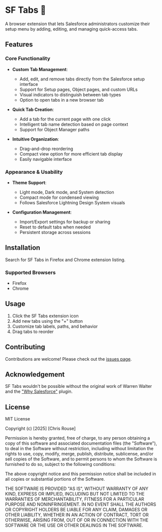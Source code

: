 # SF Tabs 🚀

A browser extension that lets Salesforce administrators customize their setup menu by adding, editing, and managing quick-access tabs.

## Features

### Core Functionality
- **Custom Tab Management**: 
  - Add, edit, and remove tabs directly from the Salesforce setup interface
  - Support for Setup pages, Object pages, and custom URLs
  - Visual indicators to distinguish between tab types
  - Option to open tabs in a new browser tab

- **Quick Tab Creation**: 
  - Add a tab for the current page with one click
  - Intelligent tab name detection based on page context
  - Support for Object Manager paths

- **Intuitive Organization**:
  - Drag-and-drop reordering
  - Compact view option for more efficient tab display
  - Easily navigable interface

### Appearance & Usability
- **Theme Support**:
  - Light mode, Dark mode, and System detection
  - Compact mode for condensed viewing
  - Follows Salesforce Lightning Design System visuals

- **Configuration Management**:
  - Import/Export settings for backup or sharing
  - Reset to default tabs when needed
  - Persistent storage across sessions

## Installation

Search for SF Tabs in Firefox and Chrome extension listing.

### Supported Browsers

- Firefox
- Chrome


## Usage

1. Click the SF Tabs extension icon
2. Add new tabs using the "+" button
3. Customize tab labels, paths, and behavior
4. Drag tabs to reorder


## Contributing

Contributions are welcome! Please check out the [issues page](https://github.com/chrisrouse/sftabs/issues).

## Acknowledgement

SF Tabs wouldn't be possible without the original work of Warren Walter and the ["Why Salesforce"](https://github.com/walters954/why-salesforce) plugin.

## License

MIT License

Copyright (c) [2025] [Chris Rouse]

Permission is hereby granted, free of charge, to any person obtaining a copy
of this software and associated documentation files (the "Software"), to deal
in the Software without restriction, including without limitation the rights
to use, copy, modify, merge, publish, distribute, sublicense, and/or sell
copies of the Software, and to permit persons to whom the Software is
furnished to do so, subject to the following conditions:

The above copyright notice and this permission notice shall be included in all
copies or substantial portions of the Software.

THE SOFTWARE IS PROVIDED "AS IS", WITHOUT WARRANTY OF ANY KIND, EXPRESS OR
IMPLIED, INCLUDING BUT NOT LIMITED TO THE WARRANTIES OF MERCHANTABILITY,
FITNESS FOR A PARTICULAR PURPOSE AND NONINFRINGEMENT. IN NO EVENT SHALL THE
AUTHORS OR COPYRIGHT HOLDERS BE LIABLE FOR ANY CLAIM, DAMAGES OR OTHER
LIABILITY, WHETHER IN AN ACTION OF CONTRACT, TORT OR OTHERWISE, ARISING FROM,
OUT OF OR IN CONNECTION WITH THE SOFTWARE OR THE USE OR OTHER DEALINGS IN THE
SOFTWARE.